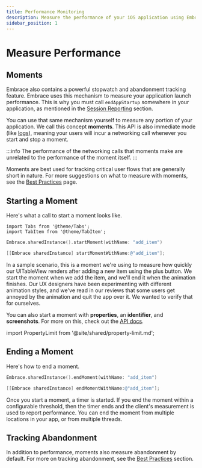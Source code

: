 ```yaml
---
title: Performance Monitoring
description: Measure the performance of your iOS application using Embrace
sidebar_position: 1
---
```


# Measure Performance

## Moments

Embrace also contains a powerful stopwatch and abandonment tracking feature.
Embrace uses this mechanism to measure your application launch performance. This is why you must call `endAppStartup` somewhere in your application, as mentioned in the [Session Reporting](/ios/integration/session-reporting) section.

You can use that same mechanism yourself to measure any portion of your application. We call this concept **moments**. This API is also immediate mode (like [logs](/ios/integration/log-message-api)), meaning your users will incur a networking call whenever you start and stop a moment.

:::info
The performance of the networking calls that moments make are unrelated to the performance of the moment itself.
:::

Moments are best used for tracking critical user flows that are generally short in nature.
For more suggestions on what to measure with moments, see the [Best Practices](/best-practices/app-performance#keep-it-short) page.

## Starting a Moment

Here's what a call to start a moment looks like.

```mdx-code-block
import Tabs from '@theme/Tabs';
import TabItem from '@theme/TabItem';
```

<Tabs groupId="ios-language" queryString="ios-language">
<TabItem value="swift" label="Swift">

```swift
Embrace.sharedInstance().startMoment(withName: "add_item")
```

</TabItem>

<TabItem value="objectivec" label="Objective-C">

```objectivec
[[Embrace sharedInstance] startMomentWithName:@"add_item"];
```

</TabItem>

</Tabs>

In a sample scenario, this is a moment we're using to measure how quickly our UITableView renders after adding a new item using the plus button.
We start the moment when we add the item, and we'll end it when the animation finishes.
Our UX designers have been experimenting with different animation styles, and we've read in our reviews that some users get annoyed by the animation and quit the app over it.
We wanted to verify that for ourselves.

You can also start a moment with **properties**, an **identifier**, and **screenshots**.
For more on this, check out the [API docs](/api/ios/).

import PropertyLimit from '@site/shared/property-limit.md';

<PropertyLimit />

## Ending a Moment

Here's how to end a moment.

<Tabs groupId="ios-language" queryString="ios-language">
<TabItem value="swift" label="Swift">

```swift
Embrace.sharedInstance().endMoment(withName: "add_item")
```

</TabItem>

<TabItem value="objectivec" label="Objective-C">

```objectivec
[[Embrace sharedInstance] endMomentWithName:@"add_item"];
```

</TabItem>

</Tabs>

Once you start a moment, a timer is started.
If you end the moment within a configurable threshold, then the timer ends and the client's measurement is used to report performance.
You can end the moment from multiple locations in your app, or from multiple threads. 

## Tracking Abandonment

In addition to performance, moments also measure abandonment by default. 
For more on tracking abandonment, see the [Best Practices](/best-practices/app-performance) section.
